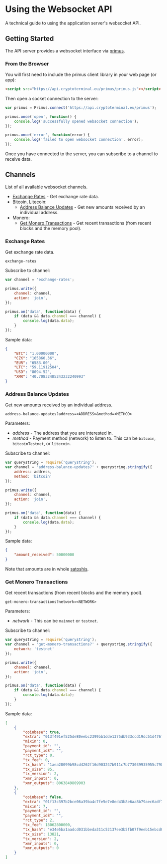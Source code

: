 # Using the Websocket API

A technical guide to using the application server's websocket API.


## Getting Started

The API server provides a websocket interface via [primus](https://github.com/primus/primus).


### From the Browser

You will first need to include the primus client library in your web page (or app):
```html
<script src="https://api.cryptoterminal.eu/primus/primus.js"></script>
```

Then open a socket connection to the server:
```js
var primus = Primus.connect('https://api.cryptoterminal.eu/primus');

primus.once('open', function() {
	console.log('successfully opened websocket connection');
});

primus.once('error', function(error) {
	console.log('failed to open websocket connection', error);
});
```
Once you have connected to the server, you can subscribe to a channel to receive data.


## Channels

List of all available websocket channels.

* [Exchange Rates](#exchange-rates) - Get exchange rate data.
* Bitcoin, Litecoin:
  * [Address Balance Updates](#address-balance-updates) - Get new amounts received by an individual address.
* Monero:
  * [Get Monero Transactions](#get-monero-transactions) - Get recent transactions (from recent blocks and the memory pool).


### Exchange Rates

Get exchange rate data.

`exchange-rates`

Subscribe to channel:
```js
var channel = 'exchange-rates';

primus.write({
	channel: channel,
	action: 'join',
});

primus.on('data', function(data) {
	if (data && data.channel === channel) {
		console.log(data.data);
	}
});
```

Sample data:
```json
{
	"BTC": "1.00000000",
	"CZK": "165860.36",
	"EUR": "6583.00",
	"LTC": "59.11912504",
	"USD": "8094.52",
	"XMR": "40.70832485243232240993"
}
```


### Address Balance Updates

Get new amounts received by an individual address.

`address-balance-updates?address=<ADDRESS>&method=<METHOD>`

Parameters:
* _address_ - The address that you are interested in.
* _method_ - Payment method (network) to listen to. This can be `bitcoin`, `bitcoinTestnet`, or `litecoin`.

Subscribe to channel:
```js
var querystring = require('querystring');
var channel = 'address-balance-updates?' + querystring.stringify({
	address: address,
	method: 'bitcoin'
});

primus.write({
	channel: channel,
	action: 'join',
});

primus.on('data', function(data) {
	if (data && data.channel === channel) {
		console.log(data.data);
	}
});
```

Sample data:
```json
{
	"amount_received": 50000000
}
```
Note that amounts are in whole [satoshis](https://en.bitcoin.it/wiki/Satoshi_(unit)).


### Get Monero Transactions

Get recent transactions (from recent blocks and the memory pool).

`get-monero-transactions?network=<NETWORK>`

Parameters:
* _network_ - This can be `mainnet` or `testnet`.

Subscribe to channel:
```js
var querystring = require('querystring');
var channel = 'get-monero-transactions?' + querystring.stringify({
	network: 'testnet'
});

primus.write({
	channel: channel,
	action: 'join',
});

primus.on('data', function(data) {
	if (data && data.channel === channel) {
		console.log(data.data);
	}
});
```

Sample data:
```json
[
	{
		"coinbase": true,
		"extra": "013f491ef525de80eebc2399bb1dde1375db933ccd19dc51d476fb0c218f063ff2",
		"mixin": 0,
		"payment_id": "",
		"payment_id8": "",
		"rct_type": 0,
		"tx_fee": 0,
		"tx_hash": "1aea28099b98cd4262f16d903247b911c7b773039935955c7986338e9535b225",
		"tx_size": 85,
		"tx_version": 2,
		"xmr_inputs": 0,
		"xmr_outputs": 8063849809903
	},
	{
		"coinbase": false,
		"extra": "01f13c397b2bce06a39ba4c7fe5e7e8ed43b8e6aa8b79aec6adf7e8fc2b97b291a01f13c397b2bce06a39ba4c7fe5e7e8ed43b8e6aa8b79aec6adf7e8fc2b97b291a",
		"mixin": 7,
		"payment_id": "",
		"payment_id8": "",
		"rct_type": 2,
		"tx_fee": 18062800000,
		"tx_hash": "e34e5ba1aadcd031bbeda311c52137ee3b5fb07f9eeb15ebcd0d3f39e22e91e0",
		"tx_size": 13821,
		"tx_version": 2,
		"xmr_inputs": 0,
		"xmr_outputs": 0
	}
]
```
